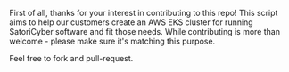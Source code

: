 First of all, thanks for your interest in contributing to this repo!
This script aims to help our customers create an AWS EKS cluster for running SatoriCyber software and fit those needs. While contributing is more than welcome - please make sure it's matching this purpose.

Feel free to fork and pull-request.
